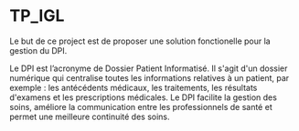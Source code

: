 # TP_IGL
Le but de ce project est de proposer une solution fonctionelle pour la gestion du DPI.

Le DPI est l’acronyme de Dossier Patient Informatisé. Il s'agit d'un dossier numérique qui centralise
toutes les informations relatives à un patient, par exemple : les antécédents médicaux, les traitements,
les résultats d'examens et les prescriptions médicales. Le DPI facilite la gestion des soins, améliore la
communication entre les professionnels de santé et permet une meilleure continuité des soins.
